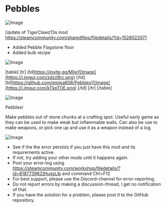 # Pebbles

![Image](https://i.imgur.com/WAEzk68.png)

Update of TigerClawz13s mod
https://steamcommunity.com/sharedfiles/filedetails/?id=1528022071

- Added Pebble Flagstone floor
- Added bulk recipe

![Image](https://i.imgur.com/7Gzt3Rg.png)


[table]
    [tr]
        [td]https://invite.gg/Mlie]![Image](https://i.imgur.com/zdzzBrc.png)
[/td]
        [td]https://github.com/emipa606/Pebbles]![Image](https://i.imgur.com/kTkpTOE.png)
[/td]
    [/tr]
[/table]
	
![Image](https://i.imgur.com/NOW7jU1.png)

Pebbles!

Make pebbles out of stone chunks at a crafting spot.
Useful early game as they can be used to make weak but inflammable walls.
Can also be use to make weapons, or pick one up and use it as a weapon instead of a log.

![Image](https://i.imgur.com/Rs6T6cr.png)



-  See if the the error persists if you just have this mod and its requirements active.
-  If not, try adding your other mods until it happens again.
-  Post your error-log using https://steamcommunity.com/workshop/filedetails/?id=818773962]HugsLib and command Ctrl+F12
-  For best support, please use the Discord-channel for error-reporting.
-  Do not report errors by making a discussion-thread, I get no notification of that.
-  If you have the solution for a problem, please post it to the GitHub repository.



